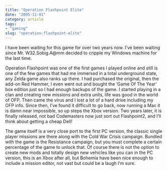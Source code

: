 ```yaml
---
title: "Operation Flashpoint Elite"
date: "2005-11-01"
category: article
tags:
- "gaming"
slug: "operation-flashpoint-elite"
---
```


 <!-- [![OFPEUK.jpg][image-1]][1] -->
I have been waiting for this game for over two years now. I’ve been waiting since Mr. W32.Sobig.A@mm decided to cripple my Windows machine for the last time.

Operation Flashpoint was one of the first games I played online and still is one of the few games that had me immersed in a total underground state, any Zelda game also ranks up there. I had purchased the original, then the add-on Red Hammer, I even went out and bought the ‘Game Of The Year’ box edition just so I had enough backups of the game. I started playing in a clan and creating new missions and extra units, life was good in the world of OFP. Then came the virus and I lost a lot of a hard drive including my OFP info. Since then, I’ve found it difficult to go back, now running a Mac it is damn near impossible, so up steps the Xbox version. Two years later, it is finally released, not bad Codemasters now just sort out Flashpoint2, and I’ll think about getting a cheap Dell!

The game itself is a very close port to the first PC version, the classic single player missions are there along with the Cold War Crisis campaign. Bundled with the game is the Resistance campaign, but you must complete a certain percentage of the game to unlock that. Of course there is not the option to create new mods and totally design new vehicles like you can in the PC version, this is an Xbox after all, but Bohemia have been nice enough to include a mission editor, not vast but could be a laugh I’m sure.
